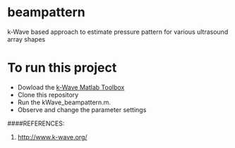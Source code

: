 # beampattern
k-Wave based approach to estimate pressure pattern for various ultrasound array shapes

# To run this project

- Dowload the [k-Wave Matlab Toolbox](http://www.k-wave.org/)
- Clone this repository
- Run the kWave_beampattern.m.
- Observe and change the parameter settings
  
####REFERENCES:
1. http://www.k-wave.org/ 

